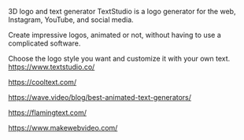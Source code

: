  

3D logo and text generator
TextStudio is a logo generator for the web, Instagram, YouTube, and social media.

Create impressive logos, animated or not, without having to use a complicated software.

Choose the logo style you want and customize it with your own text.
https://www.textstudio.co/

https://cooltext.com/


https://wave.video/blog/best-animated-text-generators/


https://flamingtext.com/



https://www.makewebvideo.com/



